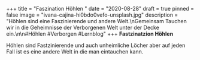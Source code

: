 +++
title = "Faszination Höhlen "
date = "2020-08-28"
draft = true
pinned = false
image = "ivana-cajina-hi0bdo0vefo-unsplash.jpg"
description = "Höhlen sind eine Faszinierende und andere Welt.\nGemeinsam Tauchen wir in die Geheimnisse der Verborgenen Welt unter der Decke ein.\n\n#Höhlen #Verborgen #Lernblog"
+++
**Fastzinatzion Höhlen**

Höhlen sind Fastzinierende und auch unheimliche Löcher aber auf jeden Fall ist es eine andere Welt in die man eintauchen kann.